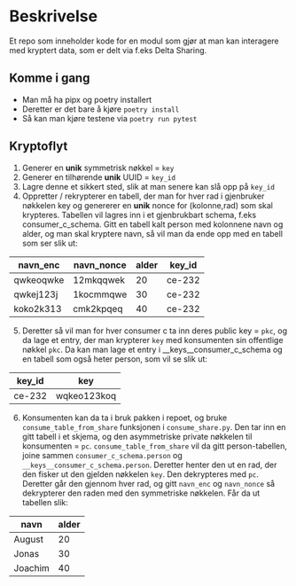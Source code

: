 # Beskrivelse
Et repo som inneholder kode for en modul som gjør at man kan interagere med kryptert data, som er delt via f.eks Delta Sharing.

## Komme i gang
- Man må ha pipx og poetry installert
- Deretter er det bare å kjøre `poetry install`
- Så kan man kjøre testene via `poetry run pytest`

## Kryptoflyt
1. Generer en **unik** symmetrisk nøkkel = `key`
2. Generer en tilhørende **unik** UUID = `key_id`
3. Lagre denne et sikkert sted, slik at man senere kan slå opp på `key_id`
4. Oppretter / rekrypterer en tabell, der man for hver rad i gjenbruker nøkkelen key og genererer en **unik** nonce for (kolonne,rad) som skal krypteres. Tabellen vil lagres inn i et gjenbrukbart schema, f.eks consumer_c_schema. Gitt en tabell kalt person med kolonnene navn og alder, og man skal kryptere navn, så vil man da ende opp med en tabell som ser slik ut:

| navn_enc | navn_nonce | alder | key_id |
| -------- | ---------- | ----- | ------ |
| qwkeoqwke | 12mkqqwek |   20  | ce-232 |
| qwkej123j | 1kocmmqwe |   30  | ce-232 |
| koko2k313 | cmk2kpqeq |   40  | ce-232 |

5. Deretter så vil man for hver consumer c ta inn deres public key = `pkc`, og da lage et entry, der man krypterer `key` med konsumenten sin offentlige nøkkel `pkc`. Da kan man lage et entry i __keys__consumer_c_schema og en tabell som også heter person, som vil se slik ut: 

| key_id |     key     |
| ------ | ----------- |
| ce-232 | wqkeo123koq |

6. Konsumenten kan da ta i bruk pakken i repoet, og bruke `consume_table_from_share` funksjonen i `consume_share.py`. Den tar inn en gitt tabell i et skjema, og den asymmetriske private nøkkelen til konsumenten = `pc`. `consume_table_from_share` vil da gitt person-tabellen, joine sammen `consumer_c_schema.person` og `__keys__consumer_c_schema.person`. Deretter henter den ut en rad, der den fisker ut den gjelden nøkkelen `key`. Den dekrypteres med `pc`. Deretter går den gjennom hver rad, og gitt `navn_enc` og `navn_nonce` så dekrypterer den raden med den symmetriske nøkkelen. Får da ut tabellen slik:

|    navn    | alder |
| ---------- | ----- |
|   August   |  20   |
|    Jonas   |  30   |
|  Joachim   |  40   |


